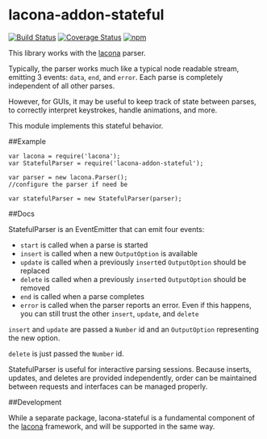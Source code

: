 lacona-addon-stateful
================

[![Build Status](https://img.shields.io/travis/lacona/lacona-addon-stateful.svg?style=flat)](https://travis-ci.org/lacona/lacona-addon-stateful)
[![Coverage Status](https://img.shields.io/coveralls/lacona/lacona-addon-stateful.svg?style=flat)](https://coveralls.io/r/lacona/lacona-addon-stateful)
[![npm](http://img.shields.io/npm/v/lacona-addon-stateful.svg?style=flat)]()

This library works with the [lacona](https://github.com/brandonhorst/lacona) parser.

Typically, the parser works much like a typical node readable stream, emitting 3 events: `data`, `end`, and `error`. Each parse is completely independent of all other parses.

However, for GUIs, it may be useful to keep track of state between parses, to correctly interpret keystrokes, handle animations, and more.

This module implements this stateful behavior.

##Example

	var lacona = require('lacona');
	var StatefulParser = require('lacona-addon-stateful');

	var parser = new lacona.Parser();
	//configure the parser if need be

	var statefulParser = new StatefulParser(parser);

##Docs

StatefulParser is an EventEmitter that can emit four events:

* `start` is called when a parse is started
* `insert` is called when a new `OutputOption` is available
* `update` is called when a previously `insert`ed `OutputOption` should be replaced
* `delete` is called when a previously `insert`ed `OutputOption` should be removed
* `end` is called when a parse completes
* `error` is called when the parser reports an error. Even if this happens, you can still trust the other `insert`, `update`, and `delete`

`insert` and `update` are passed a `Number` id and an `OutputOption` representing the new option.

`delete` is just passed the `Number` id.

StatefulParser is useful for interactive parsing sessions. Because inserts, updates, and deletes are provided independently, order can be maintained between requests and interfaces can be managed properly.

##Development

While a separate package, lacona-stateful is a fundamental component of the [lacona](https://github.com/brandonhorst/lacona) framework, and will be supported in the same way.
